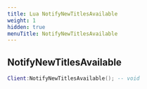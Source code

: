 ```yaml
---
title: Lua NotifyNewTitlesAvailable
weight: 1
hidden: true
menuTitle: NotifyNewTitlesAvailable
---
```

## NotifyNewTitlesAvailable
```lua
Client:NotifyNewTitlesAvailable(); -- void
```
